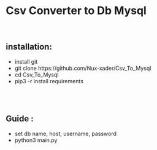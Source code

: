 <!DOCTYPE html>
<html>
<head>

</head>
<body>
<h1>Csv Converter to Db Mysql</h1>
<br>
<h2>installation:</h2>
<ul>
	<li>install git</li>
	<li>git clone https://github.com/Nux-xader/Csv_To_Mysql</li>
	<li>cd Csv_To_Mysql</li>
	<li>pip3 -r install requirements</li>
</ul>
<br>
<br>
<h2>Guide :</h2>
<ul>
	<li>set db name, host, username, password</li>
	<li>python3 main.py</li>
</ul>
</body>
</html>
